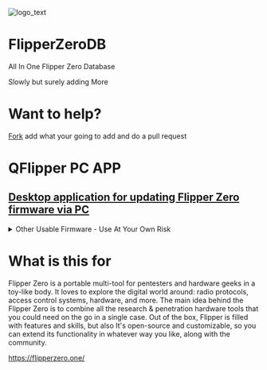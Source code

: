 ![logo_text](https://user-images.githubusercontent.com/106865493/172037549-3e7167a0-ceb1-45ee-bd4b-549057f21adb.svg)
# FlipperZeroDB
All In One Flipper Zero Database

Slowly but surely adding More

# Want to help?
[Fork](https://github.com/CoAntics/FlipperZeroDB/fork) add what your going to add and do a pull request

# QFlipper PC APP
## [Desktop application for updating Flipper Zero firmware via PC](https://flipperzero.one/update)

<details><summary>Other Usable Firmware - Use At Your Own Risk</summary>
 [Unleashed firmware - By Eng1n33r](https://github.com/Eng1n33r/flipperzero-firmware/blob/dev/ReadMe.md)
 [flipperzero-firmware-wPlugins - By RogueMaster](https://github.com/RogueMaster/flipperzero-firmware-wPlugins/blob/unleashed/README.md)
 [flipperzero-firmware - By wetox-team](https://github.com/wetox-team/flipperzero-firmware/blob/dev/ReadMe.md)
 [flipperzero-firmware - By MuddledBox](https://github.com/MuddledBox/flipperzero-firmware/blob/dev/ReadMe.md))
 [flipperzero-firmware - By v1nc](https://github.com/v1nc/flipperzero-firmware/blob/dev/ReadMe.md))
</details>

# What is this for
Flipper Zero is a portable multi-tool for pentesters and hardware geeks in a toy-like body. It loves to explore the digital world around: radio protocols, access control systems, hardware, and more. The main idea behind the Flipper Zero is to combine all the research & penetration hardware tools that you could need on the go in a single case. Out of the box, Flipper is filled with features and skills, but also It's open-source and customizable, so you can extend its functionality in whatever way you like, along with the community.

https://flipperzero.one/
